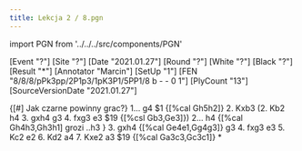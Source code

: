 ```yaml
---
title: Lekcja 2 / 8.pgn
---
```


import PGN from '../../../src/components/PGN'

<PGN>
﻿[Event "?"]
[Site "?"]
[Date "2021.01.27"]
[Round "?"]
[White "?"]
[Black "?"]
[Result "*"]
[Annotator "Marcin"]
[SetUp "1"]
[FEN "8/8/8/pPk3pp/2P1p3/1pK3P1/5PP1/8 b - - 0 1"]
[PlyCount "13"]
[SourceVersionDate "2021.01.27"]

{[#] Jak czarne powinny grac?} 1... g4 $1 {[%cal Gh5h2]} 2. Kxb3 (2. Kb2 h4 3.
gxh4 g3 4. fxg3 e3 $19 {[%csl Gb3,Ge3]}) 2... h4 {[%cal Gh4h3,Gh3h1] grozi ..h3
} 3. gxh4 {[%cal Ge4e1,Gg4g3]} g3 4. fxg3 e3 5. Kc2 e2 6. Kd2 a4 7. Kxe2 a3 $19
{[%cal Ga3c3,Gc3c1]} *


</PGN>
